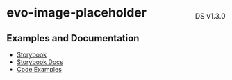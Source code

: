 <h1 style='display: flex; justify-content: space-between; align-items: center;'>
    <span>
        evo-image-placeholder
    </span>
    <span style='font-weight: normal; font-size: medium; margin-bottom: -15px;'>
        DS v1.3.0
    </span>
</h1>

## Examples and Documentation

- [Storybook](https://ebay.github.io/evo-web/ebayui-core/?path=/story/graphics-icons-evo-image-placeholder)
- [Storybook Docs](https://ebay.github.io/evo-web/ebayui-core/?path=/docs/graphics-icons-evo-image-placeholder)
- [Code Examples](https://github.com/eBay/evo-web/tree/main/packages/ebayui-core/src/components/evo-image-placeholder/examples)
